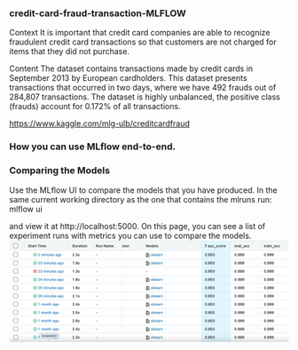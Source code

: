 ### credit-card-fraud-transaction-MLFLOW
Context
It is important that credit card companies are able to recognize fraudulent credit card transactions so that customers are not charged for items that they did not purchase.

Content
The dataset contains transactions made by credit cards in September 2013 by European cardholders.
This dataset presents transactions that occurred in two days, where we have 492 frauds out of 284,807 transactions. The dataset is highly unbalanced, the positive class (frauds) account for 0.172% of all transactions.

https://www.kaggle.com/mlg-ulb/creditcardfraud

### How you can use MLflow end-to-end.


###  Comparing the Models
Use the MLflow UI to compare the models that you have produced. In the same current working directory as the one that contains the mlruns run:
mlflow ui

and view it at http://localhost:5000.
On this page, you can see a list of experiment runs with metrics you can use to compare the models.
![alt text](https://github.com/shosseini811/credit-card-fraud-transaction-MLFLOW/blob/e64dcc2869866fa447387d5181081d2e13522e82/multiple_runs.png)





